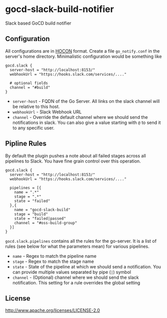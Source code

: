 # gocd-slack-build-notifier
Slack based GoCD build notifier

## Configuration
All configurations are in [HOCON](https://github.com/typesafehub/config) format. Create a file `go_notify.conf` in the server's home directory. Minimalistic configuration would be something like
```hocon
gocd.slack {
  server-host = "http://localhost:8153/"
  webhookUrl = "https://hooks.slack.com/services/...."

  # optional fields
  channel = "#build"
}
```
- `server-host` - FQDN of the Go Server. All links on the slack channel will be relative to this host.
- `webhookUrl` - Slack Webhook URL
- `channel` - Override the default channel where we should send the notifications in slack. You can also give a value starting with `@` to send it to any specific user.

## Pipline Rules
By default the plugin pushes a note about all failed stages across all pipelines to Slack. You have fine grain control over this operation.
```hocon
gocd.slack {
  server-host = "http://localhost:8153/"
  webhookUrl = "https://hooks.slack.com/services/...."

  pipelines = [{
    name = ".*"
    stage = ".*"
    state = "failed"
  },{
    name = "gocd-slack-build"
    stage = "build"
    state = "failed|passed"
    channel = "#oss-build-group"
  }]
}
```
`gocd.slack.pipelines` contains all the rules for the go-server. It is a list of rules (see below for what the parameters mean) for various pipelines.
- `name` - Regex to match the pipeline name
- `stage` - Regex to match the stage name
- `state` - State of the pipeline at which we should send a notification. You can provide multiple values separated by pipe (`|`) symbol
- `channel` - (Optional) channel where we should send the slack notification. This setting for a rule overrides the global setting

## License

http://www.apache.org/licenses/LICENSE-2.0
